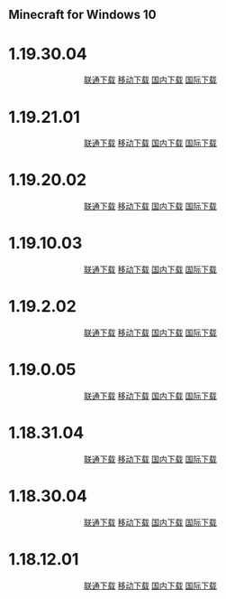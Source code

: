 ## Minecraft for Windows 10

# 1.19.30.04

<p align="center">
    <a class="btn" rel="noopener noreferrer" href="https://download.fuibafuyu.cn/d/123/Program/Windows/Minecraft/Bedrock/Microsoft.MinecraftUWP_1.19.3004.0_x64__8wekyb3d8bbwe.Appx">联通下载</a>
    <a class="btn" rel="noopener noreferrer" href="https://download.fuibafuyu.cn/d/139/Program/Windows/Minecraft/Bedrock/Microsoft.MinecraftUWP_1.19.3004.0_x64__8wekyb3d8bbwe.Appx">移动下载</a>
    <a class="btn" rel="noopener noreferrer" href="https://download.fuibafuyu.cn/d/Ali/Program/Windows/Minecraft/Bedrock/Microsoft.MinecraftUWP_1.19.3004.0_x64__8wekyb3d8bbwe.Appx">国内下载</a>
    <a class="btn" rel="noopener noreferrer" href="https://download.fuibafuyu.cn/d/OD/Program/Windows/Minecraft/Bedrock/Microsoft.MinecraftUWP_1.19.3004.0_x64__8wekyb3d8bbwe.Appx">国际下载</a>
</p>

# 1.19.21.01

<p align="center">
    <a class="btn" rel="noopener noreferrer" href="https://download.fuibafuyu.cn/d/123/Program/Windows/Minecraft/Bedrock/Microsoft.MinecraftUWP_1.19.2101.0_x64__8wekyb3d8bbwe.Appx">联通下载</a>
    <a class="btn" rel="noopener noreferrer" href="https://download.fuibafuyu.cn/d/139/Program/Windows/Minecraft/Bedrock/Microsoft.MinecraftUWP_1.19.2101.0_x64__8wekyb3d8bbwe.Appx">移动下载</a>
    <a class="btn" rel="noopener noreferrer" href="https://download.fuibafuyu.cn/d/Ali/Program/Windows/Minecraft/Bedrock/Microsoft.MinecraftUWP_1.19.2101.0_x64__8wekyb3d8bbwe.Appx">国内下载</a>
    <a class="btn" rel="noopener noreferrer" href="https://download.fuibafuyu.cn/d/OD/Program/Windows/Minecraft/Bedrock/Microsoft.MinecraftUWP_1.19.2101.0_x64__8wekyb3d8bbwe.Appx">国际下载</a>
</p>

# 1.19.20.02

<p align="center">
    <a class="btn" rel="noopener noreferrer" href="https://download.fuibafuyu.cn/d/123/Program/Windows/Minecraft/Bedrock/Microsoft.MinecraftUWP_1.19.2002.0_x64__8wekyb3d8bbwe.Appx">联通下载</a>
    <a class="btn" rel="noopener noreferrer" href="https://download.fuibafuyu.cn/d/139/Program/Windows/Minecraft/Bedrock/Microsoft.MinecraftUWP_1.19.2002.0_x64__8wekyb3d8bbwe.Appx">移动下载</a>
    <a class="btn" rel="noopener noreferrer" href="https://download.fuibafuyu.cn/d/Ali/Program/Windows/Minecraft/Bedrock/Microsoft.MinecraftUWP_1.19.2002.0_x64__8wekyb3d8bbwe.Appx">国内下载</a>
    <a class="btn" rel="noopener noreferrer" href="https://download.fuibafuyu.cn/d/OD/Program/Windows/Minecraft/Bedrock/Microsoft.MinecraftUWP_1.19.2002.0_x64__8wekyb3d8bbwe.Appx">国际下载</a>
</p>

# 1.19.10.03

<p align="center">
    <a class="btn" rel="noopener noreferrer" href="https://download.fuibafuyu.cn/d/123/Program/Windows/Minecraft/Bedrock/Microsoft.MinecraftUWP_1.19.1003.0_x64__8wekyb3d8bbwe.Appx">联通下载</a>
    <a class="btn" rel="noopener noreferrer" href="https://download.fuibafuyu.cn/d/139/Program/Windows/Minecraft/Bedrock/Microsoft.MinecraftUWP_1.19.1003.0_x64__8wekyb3d8bbwe.Appx">移动下载</a>
    <a class="btn" rel="noopener noreferrer" href="https://download.fuibafuyu.cn/d/Ali/Program/Windows/Minecraft/Bedrock/Microsoft.MinecraftUWP_1.19.1003.0_x64__8wekyb3d8bbwe.Appx">国内下载</a>
    <a class="btn" rel="noopener noreferrer" href="https://download.fuibafuyu.cn/d/OD/Program/Windows/Minecraft/Bedrock/Microsoft.MinecraftUWP_1.19.1003.0_x64__8wekyb3d8bbwe.Appx">国际下载</a>
</p>

# 1.19.2.02

<p align="center">
    <a class="btn" rel="noopener noreferrer" href="https://download.fuibafuyu.cn/d/123/Program/Windows/Minecraft/Bedrock/Microsoft.MinecraftUWP_1.19.202.0_x64__8wekyb3d8bbwe.Appx">联通下载</a>
    <a class="btn" rel="noopener noreferrer" href="https://download.fuibafuyu.cn/d/139/Program/Windows/Minecraft/Bedrock/Microsoft.MinecraftUWP_1.19.202.0_x64__8wekyb3d8bbwe.Appx">移动下载</a>
    <a class="btn" rel="noopener noreferrer" href="https://download.fuibafuyu.cn/d/Ali/Program/Windows/Minecraft/Bedrock/Microsoft.MinecraftUWP_1.19.202.0_x64__8wekyb3d8bbwe.Appx">国内下载</a>
    <a class="btn" rel="noopener noreferrer" href="https://download.fuibafuyu.cn/d/OD/Program/Windows/Minecraft/Bedrock/Microsoft.MinecraftUWP_1.19.202.0_x64__8wekyb3d8bbwe.Appx">国际下载</a>
</p>

# 1.19.0.05

<p align="center">
    <a class="btn" rel="noopener noreferrer" href="https://download.fuibafuyu.cn/d/123/Program/Windows/Minecraft/Bedrock/Microsoft.MinecraftUWP_1.19.5.0_x64__8wekyb3d8bbwe.Appx">联通下载</a>
    <a class="btn" rel="noopener noreferrer" href="https://download.fuibafuyu.cn/d/139/Program/Windows/Minecraft/Bedrock/Microsoft.MinecraftUWP_1.19.5.0_x64__8wekyb3d8bbwe.Appx">移动下载</a>
    <a class="btn" rel="noopener noreferrer" href="https://download.fuibafuyu.cn/d/Ali/Program/Windows/Minecraft/Bedrock/Microsoft.MinecraftUWP_1.19.5.0_x64__8wekyb3d8bbwe.Appx">国内下载</a>
    <a class="btn" rel="noopener noreferrer" href="https://download.fuibafuyu.cn/d/OD/Program/Windows/Minecraft/Bedrock/Microsoft.MinecraftUWP_1.19.5.0_x64__8wekyb3d8bbwe.Appx">国际下载</a>
</p>

# 1.18.31.04

<p align="center">
    <a class="btn" rel="noopener noreferrer" href="https://download.fuibafuyu.cn/d/123/Program/Windows/Minecraft/Bedrock/Microsoft.MinecraftUWP_1.18.3104.0_x64__8wekyb3d8bbwe.Appx">联通下载</a>
    <a class="btn" rel="noopener noreferrer" href="https://download.fuibafuyu.cn/d/139/Program/Windows/Minecraft/Bedrock/Microsoft.MinecraftUWP_1.18.3104.0_x64__8wekyb3d8bbwe.Appx">移动下载</a>
    <a class="btn" rel="noopener noreferrer" href="https://download.fuibafuyu.cn/d/Ali/Program/Windows/Minecraft/Bedrock/Microsoft.MinecraftUWP_1.18.3104.0_x64__8wekyb3d8bbwe.Appx">国内下载</a>
    <a class="btn" rel="noopener noreferrer" href="https://download.fuibafuyu.cn/d/OD/Program/Windows/Minecraft/Bedrock/Microsoft.MinecraftUWP_1.18.3104.0_x64__8wekyb3d8bbwe.Appx">国际下载</a>
</p>

# 1.18.30.04

<p align="center">
    <a class="btn" rel="noopener noreferrer" href="https://download.fuibafuyu.cn/d/123/Program/Windows/Minecraft/Bedrock/Microsoft.MinecraftUWP_1.18.3004.0_x64__8wekyb3d8bbwe.Appx">联通下载</a>
    <a class="btn" rel="noopener noreferrer" href="https://download.fuibafuyu.cn/d/139/Program/Windows/Minecraft/Bedrock/Microsoft.MinecraftUWP_1.18.3004.0_x64__8wekyb3d8bbwe.Appx">移动下载</a>
    <a class="btn" rel="noopener noreferrer" href="https://download.fuibafuyu.cn/d/Ali/Program/Windows/Minecraft/Bedrock/Microsoft.MinecraftUWP_1.18.3004.0_x64__8wekyb3d8bbwe.Appx">国内下载</a>
    <a class="btn" rel="noopener noreferrer" href="https://download.fuibafuyu.cn/d/OD/Program/Windows/Minecraft/Bedrock/Microsoft.MinecraftUWP_1.18.3004.0_x64__8wekyb3d8bbwe.Appx">国际下载</a>
</p>

# 1.18.12.01

<p align="center">
    <a class="btn" rel="noopener noreferrer" href="https://download.fuibafuyu.cn/d/123/Program/Windows/Minecraft/Bedrock/Microsoft.MinecraftUWP_1.18.1201.0_x64__8wekyb3d8bbwe.Appx">联通下载</a>
    <a class="btn" rel="noopener noreferrer" href="https://download.fuibafuyu.cn/d/139/Program/Windows/Minecraft/Bedrock/Microsoft.MinecraftUWP_1.18.1201.0_x64__8wekyb3d8bbwe.Appx">移动下载</a>
    <a class="btn" rel="noopener noreferrer" href="https://download.fuibafuyu.cn/d/Ali/Program/Windows/Minecraft/Bedrock/Microsoft.MinecraftUWP_1.18.1201.0_x64__8wekyb3d8bbwe.Appx">国内下载</a>
    <a class="btn" rel="noopener noreferrer" href="https://download.fuibafuyu.cn/d/OD/Program/Windows/Minecraft/Bedrock/Microsoft.MinecraftUWP_1.18.1201.0_x64__8wekyb3d8bbwe.Appx">国际下载</a>
</p>
